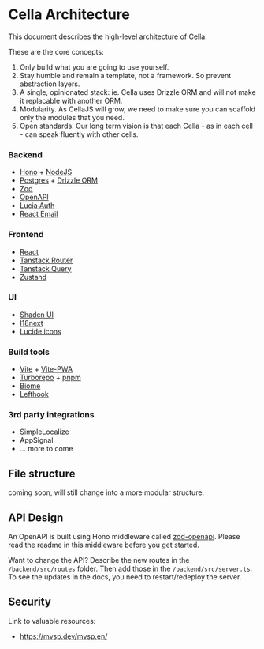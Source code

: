 # Cella Architecture
This document describes the high-level architecture of Cella.

These are the core concepts:
 1. Only build what you are going to use yourself.
 2. Stay humble and remain a template, not a framework. So prevent abstraction layers.
 3. A single, opinionated stack: ie. Cella uses Drizzle ORM and will not make it replacable with another ORM.
 4. Modularity. As CellaJS will grow, we need to make sure you can scaffold only the modules that you need.
 5. Open standards. Our long term vision is that each Cella - as in each cell - can speak fluently with other cells. 

### Backend
- [Hono](https://hono.dev) + [NodeJS](https://nodejs.org)
- [Postgres](https://www.postgresql.org) + [Drizzle ORM](https://orm.drizzle.team/)
- [Zod](https://github.com/colinhacks/zod)
- [OpenAPI](https://www.openapis.org)
- [Lucia Auth](https://github.com/aidenybai/lucia-auth)
- [React Email](https://react.email/)

### Frontend
- [React](https://reactjs.org)
- [Tanstack Router](https://github.com/tanstack/router)
- [Tanstack Query](https://github.com/tanstack/query)
- [Zustand](https://github.com/pmndrs/zustand)

### UI
- [Shadcn UI](https://ui.shadcn.com)
- [I18next](https://www.i18next.com)
- [Lucide icons](https://lucide.dev)

### Build tools
- [Vite](https://vitejs.dev) + [Vite-PWA](https://github.com/antfu/vite-plugin-pwa)
- [Turborepo](https://turborepo.dev) + [pnpm](https://pnpm.io)
- [Biome](https://biomejs.dev)
- [Lefthook](https://github.com/evilmartians/lefthook)

### 3rd party integrations
- SimpleLocalize
- AppSignal
- ... more to come

## File structure
coming soon, will still change into a more modular structure.

## API Design
An OpenAPI is built using Hono middleware called [zod-openapi](https://github.com/honojs/middleware/tree/main/packages/zod-openapi). Please read the readme in this middleware before you get started.

Want to change the API? Describe the new routes in the `/backend/src/routes` folder. Then add those in the `/backend/src/server.ts`. To see the updates in the docs, you need to restart/redeploy the server.


## Security

Link to valuable resources:
* https://mvsp.dev/mvsp.en/
 